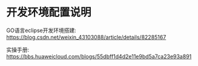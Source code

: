 ﻿# 开发环境配置说明

GO语言eclipse开发环境搭建:
https://blog.csdn.net/weixin_43103088/article/details/82285167

实操手册:
https://bbs.huaweicloud.com/blogs/55dbff1d4d2e11e9bd5a7ca23e93a891